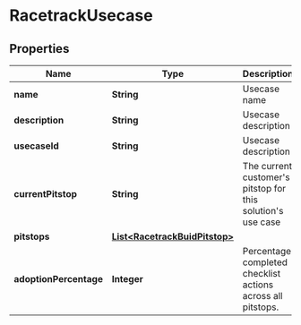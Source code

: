 

# RacetrackUsecase


## Properties

| Name | Type | Description | Notes |
|------------ | ------------- | ------------- | -------------|
|**name** | **String** | Usecase name |  |
|**description** | **String** | Usecase description |  |
|**usecaseId** | **String** | Usecase description |  |
|**currentPitstop** | **String** | The current customer&#39;s pitstop for this solution&#39;s use case |  |
|**pitstops** | [**List&lt;RacetrackBuidPitstop&gt;**](RacetrackBuidPitstop.md) |  |  |
|**adoptionPercentage** | **Integer** | Percentage completed checklist actions across all pitstops. |  |



